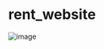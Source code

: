 # rent_website
![image](https://github.com/erichira/rent_website/assets/144527375/f6f74b2b-72d8-433a-8e0c-58f49a0a5b99)
